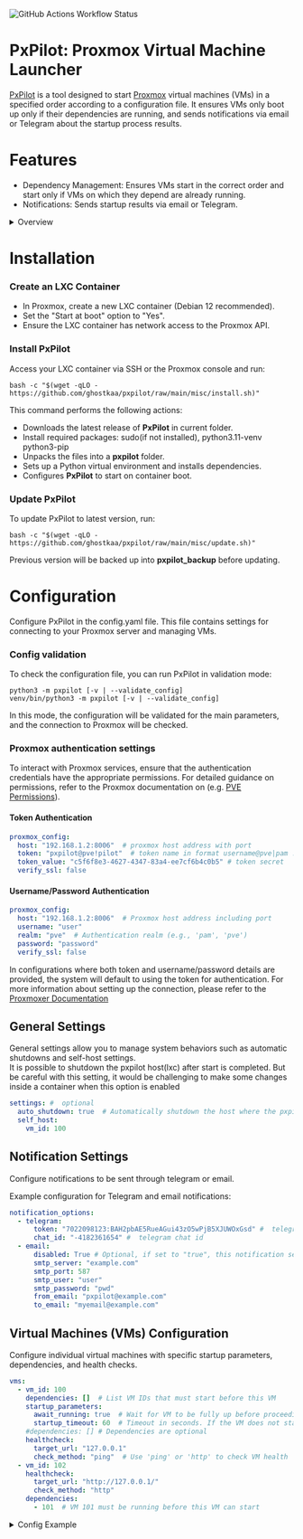 ![GitHub Actions Workflow Status](https://github.com/ghostkaa/pxpilot/actions/workflows/main.yml/badge.svg?branch=main)

# PxPilot: Proxmox Virtual Machine Launcher
[PxPilot](https://github.com/ghostkaa/pxpilot) is a tool designed to start [Proxmox](https://www.proxmox.com/en/proxmox-virtual-environment/overview) virtual machines (VMs) in a specified order according to a configuration file. 
It ensures VMs only boot up only if their dependencies are running, and sends notifications via email or Telegram about the startup process results.

# Features
- Dependency Management: Ensures VMs start in the correct order and start only if VMs on which they depend are already running.
- Notifications: Sends startup results via email or Telegram.

<details>
<summary>Overview</summary>

**PxPilot** manages the startup of VMs so that they only boot up after the VMs on which they depend are already running. For example, if a VM requires Network Attached Storage (NAS) to store data, and the NAS is also a VM, we need to ensure the NAS is running before starting the VM.  
This project was created to address this challenge and, mainly, for educational purposes.  
  
For deployment, I chose to use either an LXC container on Proxmox. I decided against installing directly on the Proxmox host as I aim to keep the Proxmox instance clean and free of unnecessary installations. The main challenge is to detect the exact moment when Proxmox starts up; therefore, an LXC container with the auto-start option seemed like the perfect solution.  

</details>

# Installation
### Create an LXC Container
- In Proxmox, create a new LXC container (Debian 12 recommended).
- Set the "Start at boot" option to "Yes".
- Ensure the LXC container has network access to the Proxmox API.
### Install PxPilot
Access your LXC container via SSH or the Proxmox console and run:
```
bash -c "$(wget -qLO - https://github.com/ghostkaa/pxpilot/raw/main/misc/install.sh)"
```
This command performs the following actions:
- Downloads the latest release of **PxPilot** in current folder.
- Install required packages: sudo(if not installed), python3.11-venv python3-pip
- Unpacks the files into a **pxpilot** folder.
- Sets up a Python virtual environment and installs dependencies.
- Configures **PxPilot** to start on container boot.

### Update PxPilot
To update PxPilot to latest version, run:
```
bash -c "$(wget -qLO - https://github.com/ghostkaa/pxpilot/raw/main/misc/update.sh)"
```
Previous version will be backed up into **pxpilot_backup** before updating.

# Configuration
Configure PxPilot in the config.yaml file. This file contains settings for connecting to your Proxmox server and managing VMs.

### Config validation
To check the configuration file, you can run PxPilot in validation mode:
```
python3 -m pxpilot [-v | --validate_config]
venv/bin/python3 -m pxpilot [-v | --validate_config]
```
In this mode, the configuration will be validated for the main parameters, and the connection to Proxmox will be checked.

### Proxmox authentication settings
To interact with Proxmox services, ensure that the authentication credentials have the appropriate permissions. For detailed guidance on permissions, refer to the Proxmox documentation on (e.g. [PVE Permissions](https://pve.proxmox.com/wiki/User_Management#pveum_permission_management)).

#### Token Authentication
```yaml
proxmox_config:
  host: "192.168.1.2:8006"  # proxmox host address with port
  token: "pxpilot@pve!pilot"  # token name in format username@pve|pam ! token name
  token_value: "c5f6f8e3-4627-4347-83a4-ee7cf6b4c0b5" # token secret
  verify_ssl: false
```
#### Username/Password Authentication
```yaml
proxmox_config:
  host: "192.168.1.2:8006"  # Proxmox host address including port
  username: "user"
  realm: "pve"  # Authentication realm (e.g., 'pam', 'pve')
  password: "password"
  verify_ssl: false
```
In configurations where both token and username/password details are provided, the system will default to using the token for authentication.
For more information about setting up the connection, please refer to the [Proxmoxer Documentation](https://proxmoxer.github.io/docs/latest/authentication/)

## General Settings

General settings allow you to manage system behaviors such as automatic shutdowns and self-host settings.  
It is possible to shutdown the pxpilot host(lxc) after start is completed. But be careful with this setting, it would be challenging to make some changes inside a container when this option is enabled 
```yaml
settings: #  optional
  auto_shutdown: true  # Automatically shutdown the host where the pxpilot is located
  self_host:
    vm_id: 100
```
## Notification Settings

Configure notifications to be sent through telegram or email.

Example configuration for Telegram and email notifications:

```yaml
notification_options:
  - telegram:
      token: "7022098123:BAH2pbAE5RueAGui43zO5wPjB5XJUWOxGsd" #  telegram bot token
      chat_id: "-4182361654" #  telegram chat id
  - email:
      disabled: True # Optional, if set to "true", this notification setting will not be used.
      smtp_server: "example.com"
      smtp_port: 587
      smtp_user: "user"
      smtp_password: "pwd"
      from_email: "pxpilot@example.com"
      to_email: "myemail@example.com"
```

## Virtual Machines (VMs) Configuration

Configure individual virtual machines with specific startup parameters, dependencies, and health checks.
```yaml
vms:
  - vm_id: 100
    dependencies: []  # List VM IDs that must start before this VM
    startup_parameters:
      await_running: true  # Wait for VM to be fully up before proceeding
      startup_timeout: 60  # Timeout in seconds. If the VM does not start within this time, the startup status will be set to 'failed'.
    #dependencies: [] # Dependencies are optional
    healthcheck:
      target_url: "127.0.0.1"
      check_method: "ping"  # Use 'ping' or 'http' to check VM health
  - vm_id: 102
    healthcheck:
      target_url: "http://127.0.0.1/"
      check_method: "http"
    dependencies:
      - 101  # VM 101 must be running before this VM can start
```

<details>
<summary>Config Example</summary>

```yaml
proxmox_config:
  host: "192.168.1.2:8006"
  token: "pxpilot@pve!pilot"
  token_value: "c5f6f8e9-4627-4345-83a4-ee7cf6b4c0b4"
  verify_ssl: false

settings:
  auto_shutdown: true  # shutdown the host where pxpilot is located
  self_host:
    vm_id: 100

notification_options:
  - telegram:
      token: 7022098123:BAH2pbAE5RueAGui43zO5wPjB5XJUWOxGsd
      chat_id: -4182361654

vms:
  - vm_id: 100
    dependencies: []
    startup_parameters:
      await_running: true  # false for start and go
      startup_timeout: 60
    healthcheck:  # healthcheck for validate that host is up and run
      target_url: "127.0.0.1"
      check_method: "ping"  # ping or http

  - vm_id: 101
    startup_parameters:
      await_running: true
      startup_timeout: 60
    dependencies: []
    healthcheck:
      target_url: "http://127.0.0.1/"
      check_method: "http"

  - vm_id: 102
    dependencies:
      - 101  # vm with id 101 is required to be run before run this VM 
```

</details>
